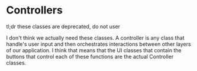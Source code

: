 # Controllers

tl;dr these classes are deprecated, do not user

I don't think we actually need these classes. A controller is any class that
handle's user input and then orchestrates interactions between other layers
of our application. I think that means that the UI classes that contain
the buttons that control each of these functions are the actual Controller classes.
